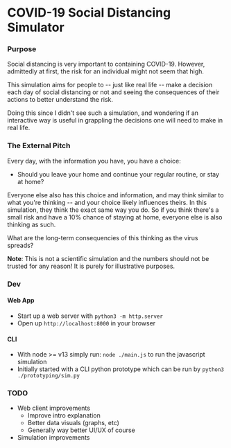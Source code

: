 # COVID-19 Social Distancing Simulator

### Purpose
Social distancing is very important to containing COVID-19.
However, admittedly at first, the risk for an individual might not seem that high.

This simulation aims for people to -- just like real life -- 
make a decision each day of social distancing or not and seeing 
the consequences of their actions to better understand the risk.

Doing this since I didn't see such a simulation, and wondering
if an interactive way is useful in grappling the decisions
one will need to make in real life.

### The External Pitch
Every day, with the information you have, you have a choice:
- Should you leave your home and continue your regular routine, or stay at home?

Everyone else also has this choice and information, and may think similar to what you're thinking -- and your choice likely influences theirs. In this simulation, they think the exact same way you do. So if you think there's a small risk and have a 10% chance of staying at home, everyone else is also thinking as such.

What are the long-term consequencies of this thinking as the virus spreads?

**Note**: This is not a scientific simulation and the numbers should not be trusted for any reason! It is purely for illustrative purposes.

### Dev
#### Web App
- Start up a web server with `python3 -m http.server`
- Open up `http://localhost:8000` in your browser
#### CLI
- With node >= v13 simply run: `node ./main.js` to run the javascript simulation
- Initially started with a  CLI python prototype which can be run by `python3 ./prototyping/sim.py`

### TODO
- Web client improvements 
  - Improve intro explanation
  - Better data visuals (graphs, etc)
  - Generally way better UI/UX of course
- Simulation improvements
